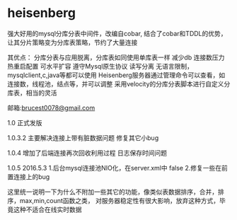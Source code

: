 heisenberg
==========

强大好用的mysql分库分表中间件，改编自cobar, 结合了cobar和TDDL的优势，让其分片策略变为分库表策略，节约了大量连接

其优点： 分库分表与应用脱离，分库表如同使用单库表一样
减少db 连接数压力 
热重启配置
可水平扩容
遵守Mysql原生协议
读写分离
无语言限制，mysqlclient,c,java等都可以使用
Heisenberg服务器通过管理命令可以查看，如连接数，线程池，结点等，并可以调整
采用velocity的分库分表脚本进行自定义分库表，相当的灵活

邮箱:brucest0078@gmail.com

1.0
正式发版

1.0.3.2
主要解决连接上带有脏数据问题
修复其它小bug

1.0.4
增加了后端连接再次回收利用过程
日志保存时间问题

1.0.5  2016.5.3
1.后台mysql连接池NIO化，在server.xml中
		<!-- 设置mysqlServer连接NIO -->
		<property name="isBackNIO">false</property>
2.修复一些在前置连接上的bug

这里统一说明一下为什么不附加一些其它的功能，像类似表数据排序，合并，排序，max,min,count函数之类，
对服务器稳定性有很大影响，放弃这种方式，毕竟这种不适合在线实时数据
 


